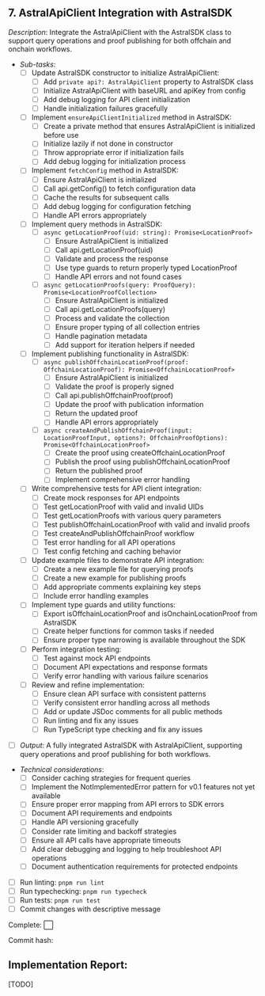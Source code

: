 ## **7. AstralApiClient Integration with AstralSDK**  
  *Description*: Integrate the AstralApiClient with the AstralSDK class to support query operations and proof publishing for both offchain and onchain workflows.
   
   - *Sub-tasks*: 
     - [ ] Update AstralSDK constructor to initialize AstralApiClient:
       - [ ] Add `private api?: AstralApiClient` property to AstralSDK class
       - [ ] Initialize AstralApiClient with baseURL and apiKey from config
       - [ ] Add debug logging for API client initialization
       - [ ] Handle initialization failures gracefully

     - [ ] Implement `ensureApiClientInitialized` method in AstralSDK:
       - [ ] Create a private method that ensures AstralApiClient is initialized before use
       - [ ] Initialize lazily if not done in constructor
       - [ ] Throw appropriate error if initialization fails
       - [ ] Add debug logging for initialization process

     - [ ] Implement `fetchConfig` method in AstralSDK:
       - [ ] Ensure AstralApiClient is initialized
       - [ ] Call api.getConfig() to fetch configuration data
       - [ ] Cache the results for subsequent calls
       - [ ] Add debug logging for configuration fetching
       - [ ] Handle API errors appropriately

     - [ ] Implement query methods in AstralSDK:
       - [ ] `async getLocationProof(uid: string): Promise<LocationProof>`
         - [ ] Ensure AstralApiClient is initialized
         - [ ] Call api.getLocationProof(uid)
         - [ ] Validate and process the response
         - [ ] Use type guards to return properly typed LocationProof
         - [ ] Handle API errors and not found cases

       - [ ] `async getLocationProofs(query: ProofQuery): Promise<LocationProofCollection>`
         - [ ] Ensure AstralApiClient is initialized
         - [ ] Call api.getLocationProofs(query)
         - [ ] Process and validate the collection
         - [ ] Ensure proper typing of all collection entries
         - [ ] Handle pagination metadata
         - [ ] Add support for iteration helpers if needed

     - [ ] Implement publishing functionality in AstralSDK:
       - [ ] `async publishOffchainLocationProof(proof: OffchainLocationProof): Promise<OffchainLocationProof>`
         - [ ] Ensure AstralApiClient is initialized
         - [ ] Validate the proof is properly signed
         - [ ] Call api.publishOffchainProof(proof)
         - [ ] Update the proof with publication information
         - [ ] Return the updated proof
         - [ ] Handle API errors appropriately

       - [ ] `async createAndPublishOffchainProof(input: LocationProofInput, options?: OffchainProofOptions): Promise<OffchainLocationProof>`
         - [ ] Create the proof using createOffchainLocationProof
         - [ ] Publish the proof using publishOffchainLocationProof
         - [ ] Return the published proof
         - [ ] Implement comprehensive error handling

     - [ ] Write comprehensive tests for API client integration:
       - [ ] Create mock responses for API endpoints
       - [ ] Test getLocationProof with valid and invalid UIDs
       - [ ] Test getLocationProofs with various query parameters
       - [ ] Test publishOffchainLocationProof with valid and invalid proofs
       - [ ] Test createAndPublishOffchainProof workflow
       - [ ] Test error handling for all API operations
       - [ ] Test config fetching and caching behavior

     - [ ] Update example files to demonstrate API integration:
       - [ ] Create a new example file for querying proofs
       - [ ] Create a new example for publishing proofs
       - [ ] Add appropriate comments explaining key steps
       - [ ] Include error handling examples

     - [ ] Implement type guards and utility functions:
       - [ ] Export isOffchainLocationProof and isOnchainLocationProof from AstralSDK
       - [ ] Create helper functions for common tasks if needed
       - [ ] Ensure proper type narrowing is available throughout the SDK

     - [ ] Perform integration testing:
       - [ ] Test against mock API endpoints
       - [ ] Document API expectations and response formats
       - [ ] Verify error handling with various failure scenarios

     - [ ] Review and refine implementation:
       - [ ] Ensure clean API surface with consistent patterns
       - [ ] Verify consistent error handling across all methods
       - [ ] Add or update JSDoc comments for all public methods
       - [ ] Run linting and fix any issues
       - [ ] Run TypeScript type checking and fix any issues

   - [ ] *Output*: A fully integrated AstralSDK with AstralApiClient, supporting query operations and proof publishing for both workflows.
   
   - *Technical considerations*: 
     - [ ] Consider caching strategies for frequent queries
     - [ ] Implement the NotImplementedError pattern for v0.1 features not yet available
     - [ ] Ensure proper error mapping from API errors to SDK errors
     - [ ] Document API requirements and endpoints
     - [ ] Handle API versioning gracefully
     - [ ] Consider rate limiting and backoff strategies
     - [ ] Ensure all API calls have appropriate timeouts
     - [ ] Add clear debugging and logging to help troubleshoot API operations
     - [ ] Document authentication requirements for protected endpoints

   - [ ] Run linting: `pnpm run lint`
   - [ ] Run typechecking: `pnpm run typecheck`
   - [ ] Run tests: `pnpm run test`
   - [ ] Commit changes with descriptive message

Complete: ⬜️

Commit hash: <todo>

## Implementation Report:

[TODO]